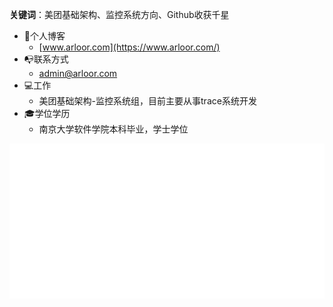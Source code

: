 **关键词**：美团基础架构、监控系统方向、Github收获千星

- :book:个人博客
  - [www.arloor.com](https://www.arloor.com/)
- :mailbox_with_no_mail:联系方式
  - admin@arloor.com
- :computer:工作
  - 美团基础架构-监控系统组，目前主要从事trace系统开发
- :mortar_board:学位学历
  - 南京大学软件学院本科毕业，学士学位 


<!-- [![Arloor's GitHub stats](https://github-readme-stats.vercel.app/api?username=arloor)](https://github.com/anuraghazra/github-readme-stats) -->

![Metrics](/github-metrics.svg)
